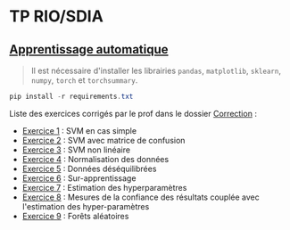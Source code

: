 # TP RIO/SDIA

## [Apprentissage automatique](Apprentissage_automatique/sujet.pdf)

> Il est nécessaire d'installer les librairies `pandas`, `matplotlib`, `sklearn`, `numpy`, `torch` et `torchsummary`.

```ps1
pip install -r requirements.txt
```

Liste des exercices corrigés par le prof dans le dossier [Correction](Correction/) :

- [Exercice 1](Apprentissage_automatique/Correction/exo1Solution.py) : SVM en cas simple
- [Exercice 2](Apprentissage_automatique/Correction/exo2Solution.py) : SVM avec matrice de confusion
- [Exercice 3](Apprentissage_automatique/Correction/exo3Solution.py) : SVM non linéaire
- [Exercice 4](Apprentissage_automatique/Correction/exo4Solution.py) : Normalisation des données
- [Exercice 5](Apprentissage_automatique/Correction/exo5Solution.py) : Données déséquilibrées
- [Exercice 6](Apprentissage_automatique/Correction/exo6Solution.py) : Sur-apprentissage
- [Exercice 7](Apprentissage_automatique/Correction/exo7Solution.py) : Estimation des hyperparamètres
- [Exercice 8](Apprentissage_automatique/Correction/exo8Solution.py) : Mesures de la confiance des résultats couplée avec l'estimation des hyper-paramètres
- [Exercice 9](Apprentissage_automatique/Correction/exo9Solution2.py) : Forêts aléatoires

